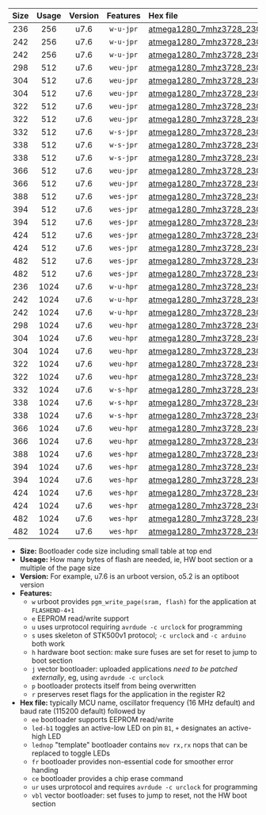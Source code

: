 |Size|Usage|Version|Features|Hex file|
|:-:|:-:|:-:|:-:|:--|
|236|256|u7.6|`w-u-jpr`|[atmega1280_7mhz3728_230400bps_ur_vbl.hex](https://raw.githubusercontent.com/stefanrueger/urboot/main/atmega1280_7mhz3728_230400bps_ur_vbl.hex)|
|242|256|u7.6|`w-u-jpr`|[atmega1280_7mhz3728_230400bps_led+b7_ur_vbl.hex](https://raw.githubusercontent.com/stefanrueger/urboot/main/atmega1280_7mhz3728_230400bps_led+b7_ur_vbl.hex)|
|242|256|u7.6|`w-u-jpr`|[atmega1280_7mhz3728_230400bps_lednop_ur_vbl.hex](https://raw.githubusercontent.com/stefanrueger/urboot/main/atmega1280_7mhz3728_230400bps_lednop_ur_vbl.hex)|
|298|512|u7.6|`weu-jpr`|[atmega1280_7mhz3728_230400bps_ee_ur_vbl.hex](https://raw.githubusercontent.com/stefanrueger/urboot/main/atmega1280_7mhz3728_230400bps_ee_ur_vbl.hex)|
|304|512|u7.6|`weu-jpr`|[atmega1280_7mhz3728_230400bps_ee_led+b7_ur_vbl.hex](https://raw.githubusercontent.com/stefanrueger/urboot/main/atmega1280_7mhz3728_230400bps_ee_led+b7_ur_vbl.hex)|
|304|512|u7.6|`weu-jpr`|[atmega1280_7mhz3728_230400bps_ee_lednop_ur_vbl.hex](https://raw.githubusercontent.com/stefanrueger/urboot/main/atmega1280_7mhz3728_230400bps_ee_lednop_ur_vbl.hex)|
|322|512|u7.6|`weu-jpr`|[atmega1280_7mhz3728_230400bps_ee_led+b7_fr_ur_vbl.hex](https://raw.githubusercontent.com/stefanrueger/urboot/main/atmega1280_7mhz3728_230400bps_ee_led+b7_fr_ur_vbl.hex)|
|322|512|u7.6|`weu-jpr`|[atmega1280_7mhz3728_230400bps_ee_lednop_fr_ur_vbl.hex](https://raw.githubusercontent.com/stefanrueger/urboot/main/atmega1280_7mhz3728_230400bps_ee_lednop_fr_ur_vbl.hex)|
|332|512|u7.6|`w-s-jpr`|[atmega1280_7mhz3728_230400bps_vbl.hex](https://raw.githubusercontent.com/stefanrueger/urboot/main/atmega1280_7mhz3728_230400bps_vbl.hex)|
|338|512|u7.6|`w-s-jpr`|[atmega1280_7mhz3728_230400bps_led+b7_vbl.hex](https://raw.githubusercontent.com/stefanrueger/urboot/main/atmega1280_7mhz3728_230400bps_led+b7_vbl.hex)|
|338|512|u7.6|`w-s-jpr`|[atmega1280_7mhz3728_230400bps_lednop_vbl.hex](https://raw.githubusercontent.com/stefanrueger/urboot/main/atmega1280_7mhz3728_230400bps_lednop_vbl.hex)|
|366|512|u7.6|`weu-jpr`|[atmega1280_7mhz3728_230400bps_ee_led+b7_fr_ce_ur_vbl.hex](https://raw.githubusercontent.com/stefanrueger/urboot/main/atmega1280_7mhz3728_230400bps_ee_led+b7_fr_ce_ur_vbl.hex)|
|366|512|u7.6|`weu-jpr`|[atmega1280_7mhz3728_230400bps_ee_lednop_fr_ce_ur_vbl.hex](https://raw.githubusercontent.com/stefanrueger/urboot/main/atmega1280_7mhz3728_230400bps_ee_lednop_fr_ce_ur_vbl.hex)|
|388|512|u7.6|`wes-jpr`|[atmega1280_7mhz3728_230400bps_ee_vbl.hex](https://raw.githubusercontent.com/stefanrueger/urboot/main/atmega1280_7mhz3728_230400bps_ee_vbl.hex)|
|394|512|u7.6|`wes-jpr`|[atmega1280_7mhz3728_230400bps_ee_led+b7_vbl.hex](https://raw.githubusercontent.com/stefanrueger/urboot/main/atmega1280_7mhz3728_230400bps_ee_led+b7_vbl.hex)|
|394|512|u7.6|`wes-jpr`|[atmega1280_7mhz3728_230400bps_ee_lednop_vbl.hex](https://raw.githubusercontent.com/stefanrueger/urboot/main/atmega1280_7mhz3728_230400bps_ee_lednop_vbl.hex)|
|424|512|u7.6|`wes-jpr`|[atmega1280_7mhz3728_230400bps_ee_led+b7_fr_vbl.hex](https://raw.githubusercontent.com/stefanrueger/urboot/main/atmega1280_7mhz3728_230400bps_ee_led+b7_fr_vbl.hex)|
|424|512|u7.6|`wes-jpr`|[atmega1280_7mhz3728_230400bps_ee_lednop_fr_vbl.hex](https://raw.githubusercontent.com/stefanrueger/urboot/main/atmega1280_7mhz3728_230400bps_ee_lednop_fr_vbl.hex)|
|482|512|u7.6|`wes-jpr`|[atmega1280_7mhz3728_230400bps_ee_led+b7_fr_ce_vbl.hex](https://raw.githubusercontent.com/stefanrueger/urboot/main/atmega1280_7mhz3728_230400bps_ee_led+b7_fr_ce_vbl.hex)|
|482|512|u7.6|`wes-jpr`|[atmega1280_7mhz3728_230400bps_ee_lednop_fr_ce_vbl.hex](https://raw.githubusercontent.com/stefanrueger/urboot/main/atmega1280_7mhz3728_230400bps_ee_lednop_fr_ce_vbl.hex)|
|236|1024|u7.6|`w-u-hpr`|[atmega1280_7mhz3728_230400bps_ur.hex](https://raw.githubusercontent.com/stefanrueger/urboot/main/atmega1280_7mhz3728_230400bps_ur.hex)|
|242|1024|u7.6|`w-u-hpr`|[atmega1280_7mhz3728_230400bps_led+b7_ur.hex](https://raw.githubusercontent.com/stefanrueger/urboot/main/atmega1280_7mhz3728_230400bps_led+b7_ur.hex)|
|242|1024|u7.6|`w-u-hpr`|[atmega1280_7mhz3728_230400bps_lednop_ur.hex](https://raw.githubusercontent.com/stefanrueger/urboot/main/atmega1280_7mhz3728_230400bps_lednop_ur.hex)|
|298|1024|u7.6|`weu-hpr`|[atmega1280_7mhz3728_230400bps_ee_ur.hex](https://raw.githubusercontent.com/stefanrueger/urboot/main/atmega1280_7mhz3728_230400bps_ee_ur.hex)|
|304|1024|u7.6|`weu-hpr`|[atmega1280_7mhz3728_230400bps_ee_led+b7_ur.hex](https://raw.githubusercontent.com/stefanrueger/urboot/main/atmega1280_7mhz3728_230400bps_ee_led+b7_ur.hex)|
|304|1024|u7.6|`weu-hpr`|[atmega1280_7mhz3728_230400bps_ee_lednop_ur.hex](https://raw.githubusercontent.com/stefanrueger/urboot/main/atmega1280_7mhz3728_230400bps_ee_lednop_ur.hex)|
|322|1024|u7.6|`weu-hpr`|[atmega1280_7mhz3728_230400bps_ee_led+b7_fr_ur.hex](https://raw.githubusercontent.com/stefanrueger/urboot/main/atmega1280_7mhz3728_230400bps_ee_led+b7_fr_ur.hex)|
|322|1024|u7.6|`weu-hpr`|[atmega1280_7mhz3728_230400bps_ee_lednop_fr_ur.hex](https://raw.githubusercontent.com/stefanrueger/urboot/main/atmega1280_7mhz3728_230400bps_ee_lednop_fr_ur.hex)|
|332|1024|u7.6|`w-s-hpr`|[atmega1280_7mhz3728_230400bps.hex](https://raw.githubusercontent.com/stefanrueger/urboot/main/atmega1280_7mhz3728_230400bps.hex)|
|338|1024|u7.6|`w-s-hpr`|[atmega1280_7mhz3728_230400bps_led+b7.hex](https://raw.githubusercontent.com/stefanrueger/urboot/main/atmega1280_7mhz3728_230400bps_led+b7.hex)|
|338|1024|u7.6|`w-s-hpr`|[atmega1280_7mhz3728_230400bps_lednop.hex](https://raw.githubusercontent.com/stefanrueger/urboot/main/atmega1280_7mhz3728_230400bps_lednop.hex)|
|366|1024|u7.6|`weu-hpr`|[atmega1280_7mhz3728_230400bps_ee_led+b7_fr_ce_ur.hex](https://raw.githubusercontent.com/stefanrueger/urboot/main/atmega1280_7mhz3728_230400bps_ee_led+b7_fr_ce_ur.hex)|
|366|1024|u7.6|`weu-hpr`|[atmega1280_7mhz3728_230400bps_ee_lednop_fr_ce_ur.hex](https://raw.githubusercontent.com/stefanrueger/urboot/main/atmega1280_7mhz3728_230400bps_ee_lednop_fr_ce_ur.hex)|
|388|1024|u7.6|`wes-hpr`|[atmega1280_7mhz3728_230400bps_ee.hex](https://raw.githubusercontent.com/stefanrueger/urboot/main/atmega1280_7mhz3728_230400bps_ee.hex)|
|394|1024|u7.6|`wes-hpr`|[atmega1280_7mhz3728_230400bps_ee_led+b7.hex](https://raw.githubusercontent.com/stefanrueger/urboot/main/atmega1280_7mhz3728_230400bps_ee_led+b7.hex)|
|394|1024|u7.6|`wes-hpr`|[atmega1280_7mhz3728_230400bps_ee_lednop.hex](https://raw.githubusercontent.com/stefanrueger/urboot/main/atmega1280_7mhz3728_230400bps_ee_lednop.hex)|
|424|1024|u7.6|`wes-hpr`|[atmega1280_7mhz3728_230400bps_ee_led+b7_fr.hex](https://raw.githubusercontent.com/stefanrueger/urboot/main/atmega1280_7mhz3728_230400bps_ee_led+b7_fr.hex)|
|424|1024|u7.6|`wes-hpr`|[atmega1280_7mhz3728_230400bps_ee_lednop_fr.hex](https://raw.githubusercontent.com/stefanrueger/urboot/main/atmega1280_7mhz3728_230400bps_ee_lednop_fr.hex)|
|482|1024|u7.6|`wes-hpr`|[atmega1280_7mhz3728_230400bps_ee_led+b7_fr_ce.hex](https://raw.githubusercontent.com/stefanrueger/urboot/main/atmega1280_7mhz3728_230400bps_ee_led+b7_fr_ce.hex)|
|482|1024|u7.6|`wes-hpr`|[atmega1280_7mhz3728_230400bps_ee_lednop_fr_ce.hex](https://raw.githubusercontent.com/stefanrueger/urboot/main/atmega1280_7mhz3728_230400bps_ee_lednop_fr_ce.hex)|

- **Size:** Bootloader code size including small table at top end
- **Useage:** How many bytes of flash are needed, ie, HW boot section or a multiple of the page size
- **Version:** For example, u7.6 is an urboot version, o5.2 is an optiboot version
- **Features:**
  + `w` urboot provides `pgm_write_page(sram, flash)` for the application at `FLASHEND-4+1`
  + `e` EEPROM read/write support
  + `u` uses urprotocol requiring `avrdude -c urclock` for programming
  + `s` uses skeleton of STK500v1 protocol; `-c urclock` and `-c arduino` both work
  + `h` hardware boot section: make sure fuses are set for reset to jump to boot section
  + `j` vector bootloader: uploaded applications *need to be patched externally*, eg, using `avrdude -c urclock`
  + `p` bootloader protects itself from being overwritten
  + `r` preserves reset flags for the application in the register R2
- **Hex file:** typically MCU name, oscillator frequency (16 MHz default) and baud rate (115200 default) followed by
  + `ee` bootloader supports EEPROM read/write
  + `led-b1` toggles an active-low LED on pin `B1`, `+` designates an active-high LED
  + `lednop` "template" bootloader contains `mov rx,rx` nops that can be replaced to toggle LEDs
  + `fr` bootloader provides non-essential code for smoother error handing
  + `ce` bootloader provides a chip erase command
  + `ur` uses urprotocol and requires `avrdude -c urclock` for programming
  + `vbl` vector bootloader: set fuses to jump to reset, not the HW boot section
